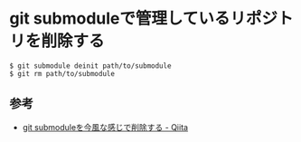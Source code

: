 # git submoduleで管理しているリポジトリを削除する

```
$ git submodule deinit path/to/submodule
$ git rm path/to/submodule
```

## 参考

* [git submoduleを今風な感じで削除する - Qiita](https://qiita.com/u1aryz/items/8d1923da79158439eeaa)
